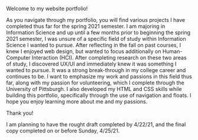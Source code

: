 Welcome to my website portfolio! 

As you navigate through my portfolio, you will find various projects I have completed thus far for the spring 2021 semester. I am majoring in Information Science and 
up until a few months prior to beginning the spring 2021 semester, I was unsure of a specific field of study within Information Science I wanted to pursue. After reflecting
in the fall on past courses, I knew I enjoyed web design, but wanted to focus additionally on Human-Computer Interaction (HCI). After completing research on these two 
areas of study, I discovered UX/UI and immediately knew it was something I wanted to pursue. It was a strong break-through in my college career and continues to be. I want 
to emphasize my work and passions in this field thus far, along with my passion for volunteering, which I complete through the University of Pittsburgh. I also developed my HTML and CSS skills while building this portfolio, specifically through the use of navigation and floats. I hope you enjoy
learning more about me and my passions.

Thank you!


I am planning to have the rought draft completed by 4/22/21, and the final copy completed on or before Sunday, 4/25/21.
